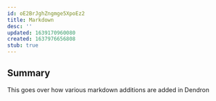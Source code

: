 ```yaml
---
id: oE2BrJghZngmge5XpoEz2
title: Markdown
desc: ''
updated: 1639170960080
created: 1637976656808
stub: true
---
```


## Summary

This goes over how various markdown additions are added in Dendron
